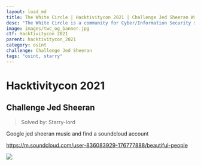 ```yaml
---
layout: load_md
title: The White Circle | Hacktivitycon 2021 | Challenge Jed Sheeran Writeup
desc: "The White Circle is a community for Cyber/Information Security students, enthusiasts and professionals. You can discuss anything related to Security, share your knowledge with others, get help when you need it and proceed further in your journey with amazing people from all over the world."
image: images/twc_og_banner.jpg
ctf: Hacktivitycon 2021
parent: hacktivitycon_2021
category: osint
challenge: Challenge Jed Sheeran
tags: "osint, starry"
---
```


<h1 class="heading card-title white-text">Hacktivitycon 2021</h1>

## Challenge Jed Sheeran
> Solved by: Starry-lord

Google jed sheeran music and find a soundcloud account 


https://m.soundcloud.com/user-836083929-176777888/beautiful-people

![](https://i.imgur.com/ExHlPwm.jpg)
